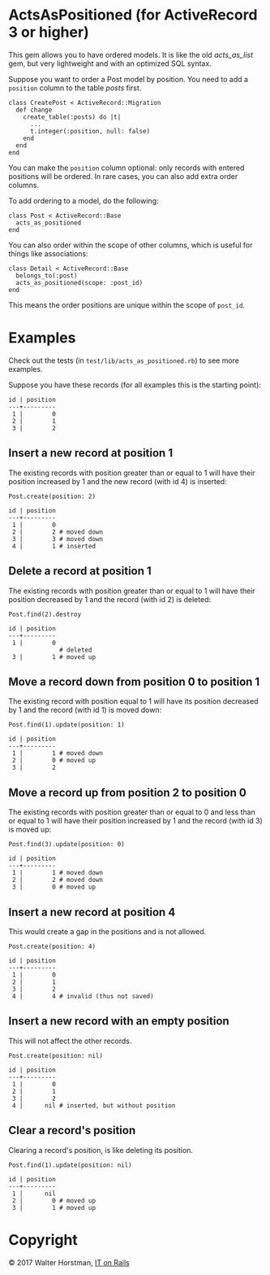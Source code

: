 # ActsAsPositioned (for ActiveRecord 3 or higher)

This gem allows you to have ordered models. It is like the old *acts_as_list*
gem, but very lightweight and with an optimized SQL syntax.

Suppose you want to order a Post model by position. You need to add a
`position` column to the table *posts* first.

    class CreatePost < ActiveRecord::Migration
      def change
        create_table(:posts) do |t|
          ...
          t.integer(:position, null: false)
        end
      end
    end

You can make the `position` column optional: only records with entered
positions will be ordered. In rare cases, you can also add extra order columns.

To add ordering to a model, do the following:

    class Post < ActiveRecord::Base
      acts_as_positioned
    end

You can also order within the scope of other columns, which is useful for
things like associations:

    class Detail < ActiveRecord::Base
      belongs_to(:post)
      acts_as_positioned(scope: :post_id)
    end

This means the order positions are unique within the scope of `post_id`.

# Examples

Check out the tests (in `test/lib/acts_as_positioned.rb`) to see more
examples.

Suppose you have these records (for all examples this is the starting point):

    id | position
    ---+---------
     1 |        0
     2 |        1
     3 |        2

## Insert a new record at position 1

The existing records with position greater than or equal to 1 will have their
position increased by 1 and the new record (with id 4) is inserted:

    Post.create(position: 2)

    id | position
    ---+---------
     1 |        0
     2 |        2 # moved down
     3 |        3 # moved down
     4 |        1 # inserted

## Delete a record at position 1

The existing records with position greater than or equal to 1 will have their
position decreased by 1 and the record (with id 2) is deleted:

    Post.find(2).destroy

    id | position
    ---+---------
     1 |        0
                  # deleted
     3 |        1 # moved up

## Move a record down from position 0 to position 1

The existing record with position equal to 1 will have its position decreased
by 1 and the record (with id 1) is moved down:

    Post.find(1).update(position: 1)

    id | position
    ---+---------
     1 |        1 # moved down
     2 |        0 # moved up
     3 |        2

## Move a record up from position 2 to position 0

The existing records with position greater than or equal to 0 and less than or
equal to 1 will have their position increased by 1 and the record (with id 3)
is moved up:

    Post.find(3).update(position: 0)

    id | position
    ---+---------
     1 |        1 # moved down
     2 |        2 # moved down
     3 |        0 # moved up

## Insert a new record at position 4

This would create a gap in the positions and is not allowed.

    Post.create(position: 4)

    id | position
    ---+---------
     1 |        0
     2 |        1
     3 |        2
     4 |        4 # invalid (thus not saved)

## Insert a new record with an empty position

This will not affect the other records.

    Post.create(position: nil)

    id | position
    ---+---------
     1 |        0
     2 |        1
     3 |        2
     4 |      nil # inserted, but without position

## Clear a record's position

Clearing a record's position, is like deleting its position.

    Post.find(1).update(position: nil)

    id | position
    ---+---------
     1 |      nil
     2 |        0 # moved up
     3 |        1 # moved up

# Copyright

&copy; 2017 Walter Horstman, [IT on Rails](http://itonrails.com)
